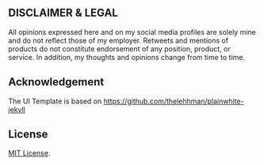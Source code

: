 ## DISCLAIMER & LEGAL

All opinions expressed here and on my social media profiles are solely mine and do not reflect those of my employer. Retweets and mentions of products do not constitute endorsement of any position, product, or service. In addition, my thoughts and opinions change from time to time. 

## Acknowledgement

The UI Template is based on https://github.com/thelehhman/plainwhite-jekyll

## License

[MIT License](https://opensource.org/licenses/MIT).
